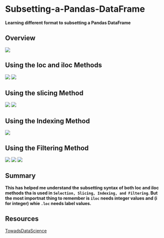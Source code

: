 # Subsetting-a-Pandas-DataFrame
**Learning different format to subsetting a Pandas DataFrame**

## Overview

<img src="img/Subsetting Pandas.png" >

## Using the loc and iloc Methods

<img src="img/LOC Method.png" > <img src="img/iloc Method.png" >

## Using the slicing Method 

<img src="img/Slicing.png" > <img src="img/iloc slicing method.png" > 

## Using the Indexing Method

<img src="img/indexing .png" >

## Using the Filtering Method

<img src="img/Filtering .png" >

<img src="img/Filtering 2.png" >
<img src="img/Filtering 3.png" >

## Summary 

**This has helped me understand the subsetting syntax of both loc and iloc methods tha is used in `Selection, Slicing, Indexing, and Filtering`. But the most importnat thing to remember is `iloc` needs integer values and (i for integer) whie `.loc` needs label values.**


## Resources 

[TowadsDataScience](https://towardsdatascience.com/23-efficient-ways-of-subsetting-a-pandas-dataframe-6264b8000a77) 
